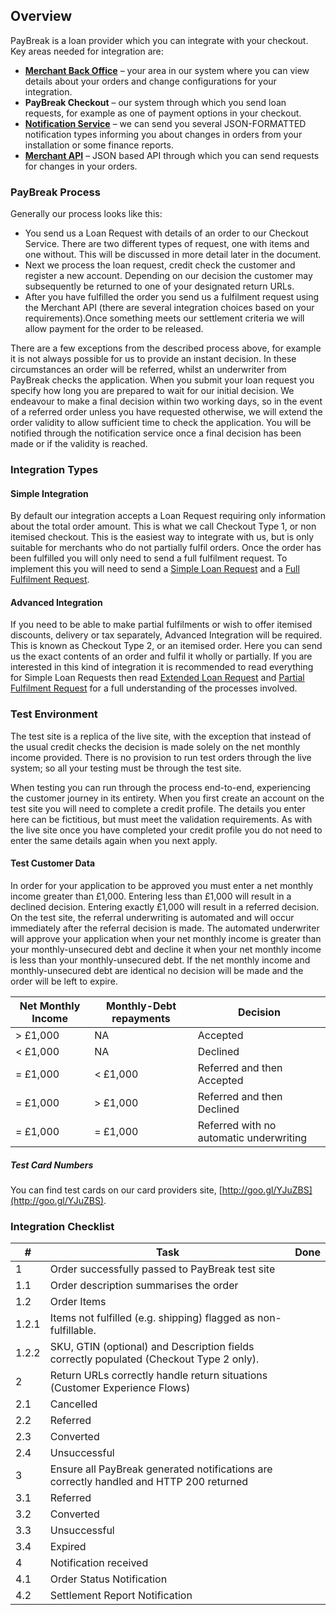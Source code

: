 ## Overview

PayBreak is a loan provider which you can integrate with your checkout. Key
areas needed for integration are:

- **[Merchant Back Office](#merchant-back-office)** – your area in our system
  where you can view details about your orders and change configurations for
  your integration.
- **PayBreak Checkout** – our system through which you send loan requests, for
  example as one of payment options in your checkout.
- **[Notification Service](#notification-service)** – we can send you several
  JSON-FORMATTED notification types informing you about changes in orders from
  your installation or some finance reports.
- **[Merchant API](#merchant-api)** – JSON based API through which you can send
  requests for changes in your orders.

### PayBreak Process

Generally our process looks like this:

- You send us a Loan Request with details of an order to our Checkout Service.
  There are two different types of request, one with items and one without.
  This will be discussed in more detail later in the document.
- Next we process the loan request, credit check the customer and register a new
  account. Depending on our decision the customer may subsequently be returned
  to one of your designated return URLs.
- After you have fulfilled the order you send us a fulfilment request using the
  Merchant API (there are several integration choices based on your
  requirements).Once something meets our settlement criteria we will allow
  payment for the order to be released.

There are a few exceptions from the described process above, for example it is
not always possible for us to provide an instant decision. In these
circumstances an order will be referred, whilst an underwriter from PayBreak
checks the application. When you submit your loan request you specify how long
you are prepared to wait for our initial decision. We endeavour to make a final
decision within two working days, so in the event of a referred order unless you
have requested otherwise, we will extend the order validity to allow sufficient
time to check the application. You will be notified through the notification
service once a final decision has been made or if the validity is reached.

### Integration Types

#### Simple Integration

By default our integration accepts a Loan Request requiring only information
about the total order amount. This is what we call Checkout Type 1, or non
itemised checkout. This is the easiest way to integrate with us, but is only
suitable for merchants who do not partially fulfil orders. Once the order has
been fulfilled you will only need to send a full fulfilment request. To
implement this you will need to send a
[Simple Loan Request](#simple-loan-request) and a
[Full Fulfilment Request](#full-fulfilment-request).

#### Advanced Integration

If you need to be able to make partial fulfilments or wish to offer itemised
discounts, delivery or tax separately, Advanced Integration will be required.
This is known as Checkout Type 2, or an itemised order. Here you can send us
the exact contents of an order and fulfil it wholly or partially. If you are
interested in this kind of integration it is recommended to read everything
for Simple Loan Requests then read
[Extended Loan Request](#extended-loan-request) and
[Partial Fulfilment Request](#partial-fulfilment-request)
 for a full understanding of the processes involved.

### Test Environment

The test site is a replica of the live site, with the exception that instead of
the usual credit checks the decision is made solely on the net monthly income
provided. There is no provision to run test orders through the live system; so
all your testing must be through the test site.

When testing you can run through the process end-to-end, experiencing the
customer journey in its entirety. When you first create an account on the test
site you will need to complete a credit profile. The details you enter here can
be fictitious, but must meet the validation requirements. As with the live site
once you have completed your credit profile you do not need to enter the same
details again when you next apply.

#### Test Customer Data

In order for your application to be approved you must enter a net monthly income
greater than £1,000. Entering less than £1,000 will result in a declined
decision. Entering exactly £1,000 will result in a referred decision. On the
test site, the referral underwriting is automated and will occur immediately
after the referral decision is made. The automated underwriter will approve
your application when your net monthly income is greater than your
monthly-unsecured debt and decline it when your net monthly income is less than
your monthly-unsecured debt. If the net monthly income and monthly-unsecured
debt are identical no decision will be made and the order will be left to expire.

Net Monthly Income | Monthly-Debt repayments | Decision
--- | --- | ---
> £1,000 | NA |Accepted
< £1,000 | NA | Declined
= £1,000 | < £1,000 | Referred and then Accepted
= £1,000 | > £1,000 | Referred and then Declined
= £1,000 | = £1,000 | Referred with no automatic underwriting

##### Test Card Numbers

You can find test cards on our card providers site,
[http://goo.gl/YJuZBS](http://goo.gl/YJuZBS).

### Integration Checklist

\#    | Task | Done
----- | --- | ---
1     | Order successfully passed to PayBreak test site
1.1   |     Order description summarises the order
1.2   |     Order Items
1.2.1 |         Items not fulfilled (e.g. shipping) flagged as non-fulfillable.
1.2.2 |         SKU, GTIN (optional) and Description fields correctly populated (Checkout Type 2 only).
2     | Return URLs correctly handle return situations (Customer Experience Flows)
2.1   |     Cancelled
2.2   |     Referred
2.3   |     Converted
2.4   |     Unsuccessful
3     | Ensure all PayBreak generated notifications are correctly handled and HTTP 200 returned
3.1   |     Referred
3.2   |     Converted
3.3   |     Unsuccessful
3.4   |     Expired
4     | Notification received
4.1   |     Order Status Notification
4.2   |     Settlement Report Notification

